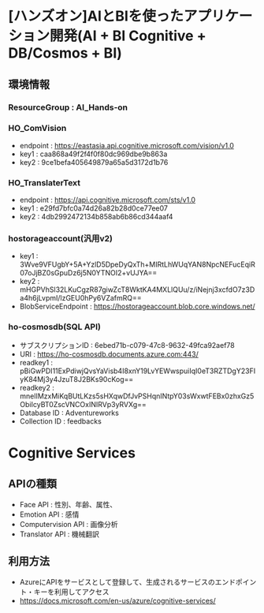 # [ハンズオン]AIとBIを使ったアプリケーション開発(AI + BI Cognitive + DB/Cosmos + BI)

## 環境情報
### ResourceGroup : AI_Hands-on
### HO_ComVision
* endpoint : https://eastasia.api.cognitive.microsoft.com/vision/v1.0
* key1 : caa868a49f2f4f0f80dc969dbe9b863a
* key2 : 9ce1befa405649879a65a5d3172d1b76

### HO_TranslaterText
* endpoint : https://api.cognitive.microsoft.com/sts/v1.0
* key1 : e29fd7bfc0a74d26a82b28d0ce77ee07
* key2 : 4db2992472134b858ab6b86cd344aaf4

### hostorageaccount(汎用v2)
* key1 : 3Wve9VFUgbY+5A+YzlD5DpeDyQxTh+MIRtLhWUqYAN8NpcNEFucEqiR07oJjBZ0sGpuDz6j5N0YTNOI2+vUJYA==
* key2 : mHGPVhSl32LKuCgzR87giwZcT8WktKA4MXLlQUu/z/iNejnj3xcfdO7z3Da4h6jLvpmI/lzGEU0hPy6VZafmRQ==
* BlobServiceEndpoint : https://hostorageaccount.blob.core.windows.net/

### ho-cosmosdb(SQL API)
* サブスクリプションID : 6ebed71b-c079-47c8-9632-49fca92aef78
* URI : https://ho-cosmosdb.documents.azure.com:443/
* readkey1 : pBiGwPDI11ExPdiwjQvsYaVisb4I8xnY19LvYEWwspuiIqI0eT3RZTDgY23FIyK84Mj3y4JzuT8J2BKs90cKog==
* readkey2 : mnelIMzxMiKqBUtLKzs5sHXqwDfJvPSHqnINtpY03sWxwtFEBx0zhxGz5ObiIcyBT0ZscVNCOxINIRVp3yRVXg==
* Database ID : Adventureworks
* Collection ID : feedbacks

# Cognitive Services
## APIの種類
* Face API : 性別、年齢、属性、
* Emotion API : 感情
* Computervision API : 画像分析
* Translator API : 機械翻訳  

## 利用方法
* AzureにAPIをサービスとして登録して、生成されるサービスのエンドポイント・キーを利用してアクセス
* https://docs.microsoft.com/en-us/azure/cognitive-services/
